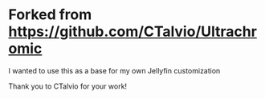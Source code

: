 # Forked from https://github.com/CTalvio/Ultrachromic

I wanted to use this as a base for my own Jellyfin customization

Thank you to CTalvio for your work!
